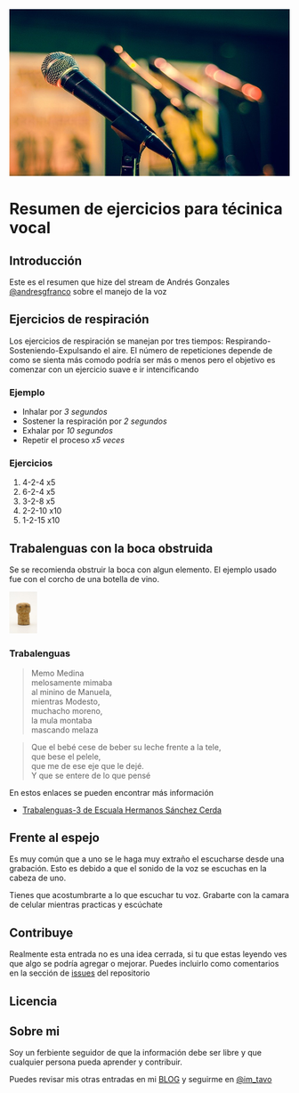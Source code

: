 <img src="/assets/pics/mic-1132528_960_720.jpg" width=600px height=300px>

# Resumen de ejercicios para técinica vocal

## Introducción
Este es el resumen que hize del stream de Andrés Gonzales [@andresgfranco][twitter-andres] sobre el manejo de la voz

## Ejercicios de respiración

Los ejercicios de respiración se manejan por tres tiempos: Respirando-Sosteniendo-Expulsando el aire. El número de repeticiones depende de como se sienta más comodo podría ser más o menos pero el objetivo es comenzar con un ejercicio suave e ir intencificando

### Ejemplo
 - Inhalar por *3 segundos*
 - Sostener la respiración por *2 segundos*
 - Exhalar por *10 segundos*
 - Repetir el proceso *x5 veces*

### Ejercicios
1. 4-2-4 x5
2. 6-2-4 x5
3. 3-2-8 x5
3. 2-2-10 x10
4. 1-2-15 x10

## Trabalenguas con la boca obstruida

Se se recomienda obstruir la boca con algun elemento. El ejemplo usado fue con el corcho de una botella de vino.


<img src="../assets/pics/cork-3397658_960_720.jpg" width=50px></img>


### Trabalenguas

> Memo Medina  
> melosamente mimaba  
> al minino de Manuela,  
> mientras Modesto,  
> muchacho moreno,  
> la mula montaba  
> mascando melaza  

> Que el bebé cese de beber su leche frente a la tele,  
> que bese el pelele,  
> que me de ese eje que le dejé.  
> Y que se entere de lo que pensé  


En estos enlaces se pueden encontrar más información
- [Trabalenguas-3 de Escuala Hermanos Sánchez Cerda][lib-1]

## Frente al espejo
Es muy común que a uno se le haga muy extraño el escucharse desde una grabación.
Esto es debido a que el sonido de la voz se escuchas en la cabeza de uno.

Tienes que acostumbrarte a lo que escuchar tu voz. 
Grabarte con la camara de celular mientras practicas y escúchate

## Contribuye
Realmente esta entrada no es una idea cerrada, si tu que estas leyendo ves que algo se podría agregar o mejorar. Puedes incluirlo como comentarios en la sección de [issues][link-issues] del repositorio 

## Licencia

## Sobre mi
Soy un ferbiente seguidor de que la información debe ser libre y que cualquier persona pueda aprender y contribuir.

Puedes revisar mis otras entradas en mi [BLOG][blog-site]  y seguirme en [@im_tavo][twitter-tavo]

<!--Enlaces -->
[lib-1]: http://www.escuelavinculo.cl/wp-content/uploads/2020/04/Trabalenguas-3.pdf
[twitter-andres]:https://twitter.com/andresgfranco
[twitter-tavo]:https://twitter.com/im_tavo
[link-issues]: https://github.com/Athesto/Athesto.github.io/issues
[blog-site]: https://Athesto.github.io
